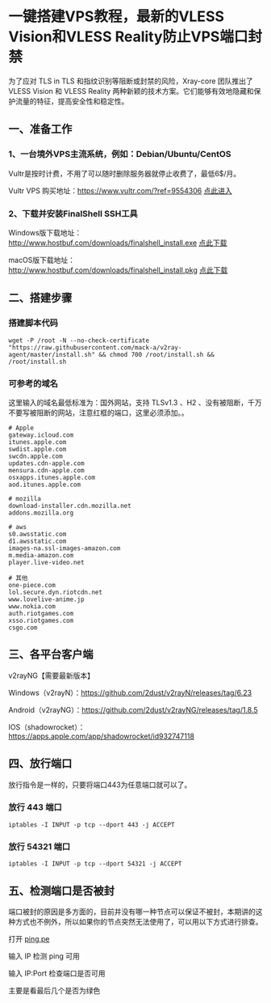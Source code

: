 # 一键搭建VPS教程，最新的VLESS Vision和VLESS Reality防止VPS端口封禁


为了应对 TLS in TLS 和指纹识别等阻断或封禁的风险，Xray-core 团队推出了 VLESS Vision 和 VLESS Reality 两种新颖的技术方案。它们能够有效地隐藏和保护流量的特征，提高安全性和稳定性。

 ## 一、准备工作

  ### 1、一台境外VPS主流系统，例如：Debian/Ubuntu/CentOS
Vultr是按时计费，不用了可以随时删除服务器就停止收费了，最低6$/月。

Vultr VPS 购买地址：https://www.vultr.com/?ref=9554306  [点此进入](https://www.vultr.com/?ref=9554306)  

### 2、下载并安装FinalShell SSH工具

Windows版下载地址：http://www.hostbuf.com/downloads/finalshell_install.exe  [点此下载](http://www.hostbuf.com/downloads/finalshell_install.exe)

macOS版下载地址：http://www.hostbuf.com/downloads/finalshell_install.pkg  [点此下载](http://www.hostbuf.com/downloads/finalshell_install.pkg)

## 二、搭建步骤

### 搭建脚本代码

    wget -P /root -N --no-check-certificate "https://raw.githubusercontent.com/mack-a/v2ray-agent/master/install.sh" && chmod 700 /root/install.sh && /root/install.sh


### 可参考的域名

这里输入的域名最低标准为：国外网站，支持 TLSv1.3 、H2 、没有被阻断，千万不要写被阻断的网站，注意红框的端口，这里必须添加。。

    # Apple
    gateway.icloud.com
    itunes.apple.com
    swdist.apple.com
    swcdn.apple.com
    updates.cdn-apple.com
    mensura.cdn-apple.com
    osxapps.itunes.apple.com
    aod.itunes.apple.com

    # mozilla
    download-installer.cdn.mozilla.net
    addons.mozilla.org

    # aws
    s0.awsstatic.com
    d1.awsstatic.com
    images-na.ssl-images-amazon.com
    m.media-amazon.com
    player.live-video.net

    # 其他
    one-piece.com
    lol.secure.dyn.riotcdn.net
    www.lovelive-anime.jp
    www.nokia.com
    auth.riotgames.com
    xsso.riotgames.com
    csgo.com


## 三、各平台客户端

v2rayNG【需要最新版本】

Windows（v2rayN）：https://github.com/2dust/v2rayN/releases/tag/6.23

Android（v2rayNG）：https://github.com/2dust/v2rayNG/releases/tag/1.8.5

IOS（shadowrocket）：https://apps.apple.com/app/shadowrocket/id932747118

## 四、放行端口
放行指令是一样的，只要将端口443为任意端口就可以了。

### 放行 443 端口

    iptables -I INPUT -p tcp --dport 443 -j ACCEPT

### 放行 54321 端口

    iptables -I INPUT -p tcp --dport 54321 -j ACCEPT


## 五、检测端口是否被封
端口被封的原因是多方面的，目前并没有哪一种节点可以保证不被封，本期讲的这种方式也不例外，所以如果你的节点突然无法使用了，可以用以下方式进行排查。

打开 [ping.pe](https://ping.pe/)

输入 IP 检测 ping 可用

输入 IP:Port 检查端口是否可用

主要是看最后几个是否为绿色




  
